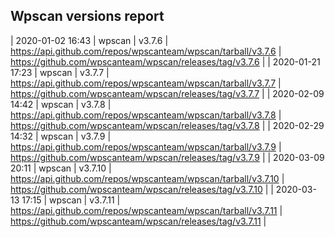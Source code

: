 ## Wpscan versions report

| 2020-01-02 16:43 | wpscan | v3.7.6 | https://api.github.com/repos/wpscanteam/wpscan/tarball/v3.7.6 | https://github.com/wpscanteam/wpscan/releases/tag/v3.7.6 |
| 2020-01-21 17:23 | wpscan | v3.7.7 | https://api.github.com/repos/wpscanteam/wpscan/tarball/v3.7.7 | https://github.com/wpscanteam/wpscan/releases/tag/v3.7.7 |
| 2020-02-09 14:42 | wpscan | v3.7.8 | https://api.github.com/repos/wpscanteam/wpscan/tarball/v3.7.8 | https://github.com/wpscanteam/wpscan/releases/tag/v3.7.8 |
| 2020-02-29 14:32 | wpscan | v3.7.9 | https://api.github.com/repos/wpscanteam/wpscan/tarball/v3.7.9 | https://github.com/wpscanteam/wpscan/releases/tag/v3.7.9 |
| 2020-03-09 20:11 | wpscan | v3.7.10 | https://api.github.com/repos/wpscanteam/wpscan/tarball/v3.7.10 | https://github.com/wpscanteam/wpscan/releases/tag/v3.7.10 |
| 2020-03-13 17:15 | wpscan | v3.7.11 | https://api.github.com/repos/wpscanteam/wpscan/tarball/v3.7.11 | https://github.com/wpscanteam/wpscan/releases/tag/v3.7.11 |
